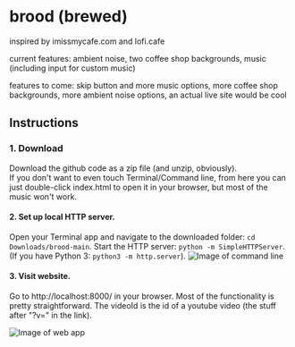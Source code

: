 # brood (brewed)
inspired by imissmycafe.com and lofi.cafe

current features:
ambient noise, two coffee shop backgrounds, music (including input for custom music)

features to come:
skip button and more music options, more coffee shop backgrounds, more ambient noise options, an actual live site would be cool


## Instructions
### 1. Download
Download the github code as a zip file (and unzip, obviously).  
If you don't want to even touch Terminal/Command line, from here you can just double-click index.html to open it in your browser, but most of the music won't work.


#### 2. Set up local HTTP server.
Open your Terminal app and navigate to the downloaded folder: `cd Downloads/brood-main`. 
Start the HTTP server: `python -m SimpleHTTPServer`. 
(If you have Python 3: `python3 -m http.server`). 
![Image of command line](https://ibb.co/VQzFKsr)

#### 3. Visit website.
Go to http://localhost:8000/ in your browser. Most of the functionality is pretty straightforward. The videoId is the id of a youtube video (the stuff after "?v=" in the link). 

![Image of web app](https://ibb.co/5rw7VXM)